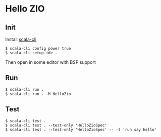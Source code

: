 # Hello ZIO

## Init
Install [scala-cli](https://scala-cli.virtuslab.org/)
```shell
$ scala-cli config power true
$ scala-cli setup-ide .
```
Then open in some editor with BSP support

## Run
```shell
$ scala-cli run .
$ scala-cli run . -M HelloZio
```

## Test
```shell
$ scala-cli test .
$ scala-cli test . --test-only 'HelloZioSpec'
$ scala-cli test . --test-only 'HelloZioSpec' -- -t 'run say hello'
```
